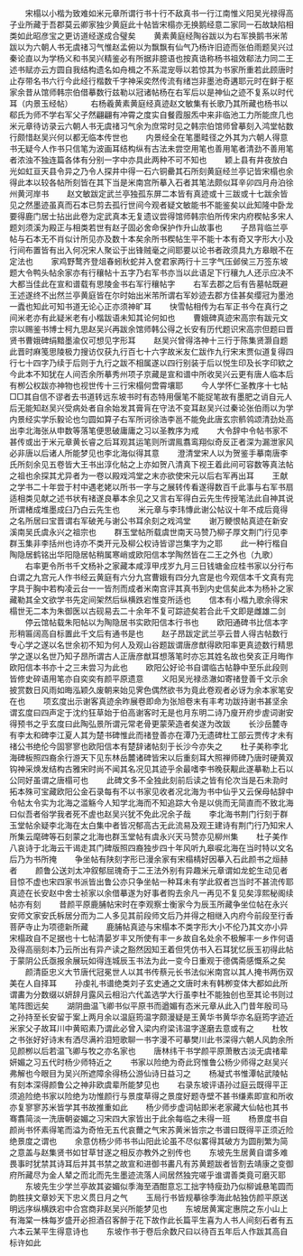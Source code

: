 <!-- { "loadSidebar": true } -->
　　宋榻以小楷为致难如米元章所谓行书十行不敌真书一行江南惟义阳吴光禄得高子业所藏于吾郡莫云卿家独少黄庭此十帖皆宋榻亦无换鹅经意二家同一石故缺陷相类如此昭彦宝之更访道经遂成合璧矣 
　　黄素黄庭经陶谷跋以为右军换鹅书米芾跋以为六朝人书无虞禇习气惟赵孟俯以为飘飘有仙气乃杨许旧迹而张伯雨题吴兴过秦论直以为学杨义和书吴兴精鉴必有所据非臆语也按真诰称杨书祖效郗法力同二王述书赋亦云方圆自我结构遗名如舟楫之不系混宠辱以若惊其为书家所重若此顾唐时止存带名书六行今此经行楷数千字神采奕然传流有绪岂非墨池奇遘耶元时在鲜于枢家余昔从馆师韩宗伯借摹数行兹勒以冠诸帖杨在右军后以是神仙之迹不复系以时代耳（内景玉经帖） 
　　右杨羲黄素黄庭经真迹赵文敏集有长歌乃其所藏也杨书以郗氏为师不学右军父子然翩翩有冲霄之度实自餐霞服炁中来非临池工力所能庶几也米元章待访录云六朝人书无虞禇习气余为庶常时见之韩宗伯馆师曾摹刻入鸿堂帖数行颇惜赵吴兴何以都无临本传世也 
　　内景经全在笔墨畦径之外其为六朝人得意书无疑今人作书只信笔为波画耳结构纵有古法未尝空用笔也善用笔者清劲不善用笔者浓浊不独连篇各体有分别一字中亦具此两种不可不知也 
　　颖上县有井夜放白光如虹亘天县令异之乃令人探井中得一石六铜罍其石所刻黄庭经兰亭记皆宋榻也余得此本以较各帖所刻皆在其下当是米南宫所摹入石者其笔法颇似耳辛卯四月舟泊徐州黄河岸书 
　　赵文敏跋定武兰亭独孤东屏二本皆有真迹或十三跋或十七跋余皆见之然墨迹虽真而石本已剪去孤行世间今观者疑文敏能书不能鉴矣以此知隆中卧龙要得鹿门居士拈出此卷为定武真本无复遗议尝得馆师韩宗伯所传宋内府稧帖多宋人题刘须溪为殿正与相类若世有赵子固必舍命保护作升山故事也 
　　子昂背临兰亭帖与石本无不肖似计所见亦及数十本矣余所书稧帖生平不能十本有奇又字形大小及行间布置皆有出入何况宋人聚讼于出锋贼毫之间耶要以论书者政须具九方皋眼不在定法也 
　　家鸡野鹜齐登俎春蚓秋蛇并入奁君家两行十三字气压邺侯三万签东坡题大令鸭头帖余家亦有行穰帖十五字乃右军书亦当以此语足下行穰九人还示应决不大都当佳此在宣和谱载有思陵金书右军行穰帖字 
　　右军去郡之后有告墓帖既避王述遂终不出然兰亭黄庭皆在尔时始出米芾所谓右军妙迹去郡方佳甚矣缨冠为墨池一蠹也知此可知书道无论心正亦须神旷耳 
　　快雪帖相传为右军正书今在真行之间米老亦有此疑米老有小楷跋语未知其论何如也 
　　曹娥碑真迹宋高宗有跋元文宗以赐鉴书博士柯九思赵吴兴再跋余馆师韩公得之长安有历代题识宋高宗但题曰晋贤书曹娥碑绢黯墨渝仅可想见字形耳 
　　赵吴兴曾得洛神十三行于陈集贤灏自题此晋时麻笺思陵极力搜访仅获九行百七十六字故米友仁跋作九行宋末贾似道复得四行七十四字乃续于后则于九行之跋不相属遂以四行别装于后以悦生印及长字印欵之今此本不知犹在人间否余所摹秀州项子京藏是宣和谱中所收吴兴云更有唐人临本后有栁公权跋亦神物也视世传十三行宋榻何啻霄壤耶 
　　今人学怀仁圣教序十七帖□□其自信不谬者去书道转远东坡书时有态特用偃笔不能捉笔故有墨肥之诮自元人后无能知赵吴兴受病处者自余始发其膏肓在守法不变耳赵吴兴过秦论张伯雨以为学内景经实学乐毅论也匀圆如算子右军所诃徐浩李邕不能免此唐玄宗鹡鸰颂清劲处高出李北海张从申数等落笔便思破庸庸之习以圣教序为戒 
　　大令辞中令帖书家不甚传或出于米元章黄长睿之后耳观其运笔则所谓鳯翥鸾翔似奇反正者深为漏泄家风必非唐以后诸人所能梦见也李北海似得其意 
　　澄清堂宋人以为贺鉴手摹南唐李氏所刻余见五卷皆大王书出淳化帖之上亦如贺八清真下视王着此间可容数等真法帖之祖也余探其尤异者为一卷以殿戏鸿堂之末亦欲使宋元以后右军再出耳 
　　王献之学书二十年尝于村中遇老姥以所书一字与之展转传看遂得数百千此事与右军书扇适相类见献之述书状有禇遂良摹本余见之又言右军得白云先生传授笔法此自神其说所谓楮成堆墨成臼乃白云先生也 
　　米元章与李玮慱此谢公帖议十年不成后竟得之名所居曰宝晋谓右军破羌与谢公书耳余刻之戏鸿堂 
　　谢万鲠恨帖真迹在新安溪南吴氏虞永兴之祖宗也 
　　群玉堂帖所载虞世南天马赞乃柳子厚文荆门行见李群玉集非李括州也诗亦不类开元及柳公权诗皆谬岂集字为之耶 
　　此一种行楷自陶隐居鹤铭出华阳隐居帖稍属寒峭或欧阳信本学陶然皆在二王之外也（九歌） 
　　右率更令所书千文杨补之家藏本咸淳甲戌岁九月三日钱塘金应桂书家以分行布白谓之九宫元人作书经云黄庭有六分九宫曹娥有四分九宫是也今观信本千文真有完字具于胸中若构凌云台一一皆剂而成者米南宫评其真书到内史信矣此本为杨补之家藏勒其全文欲学书先定间架然后纵横跌宕惟变所适也 
　　信本有小楷九歌余得宋榻世无二本为朱御医以古砚易去二十余年不复可踪迹矣若合此千文即是雌雄二剑 
　　停云馆帖载朱阳帖以为陶隐居书实欧阳信本行书也 
　　欧阳通碑书比信本字形稍匾阔高自标置此千文后有通书是也 
　　赵子昂跋定武兰亭云昔人得古帖数行专心学之遂以名世余初不知为何人及观山谷题跋谓唐彦猷得欧阳率更真迹数行精思学之遂以名世乃知子昂所谓古人正唐彦猷耳想落笔时亦忘其姓名故也癸亥正月晦作欧阳信本书亦十之三未尝习为此也 
　　欧阳公好论书自谓临古帖静中至乐此段则皆修史碎语用笔亦自奕奕有颜平原遗意 
　　义阳吴光禄丞澈如寄禇登善千文示余披赏数日风雨如晦泓颖久废朝来始见霁色偶然欲书为竟此卷观者必讶为余本家笔安在也 
　　项玄度出示谢客真迹余昨展卷即命为张旭卷末有丰考功跋持谢书甚坚余谓玄度曰四声定于沈约狂草始于伯高谢客时无是也月东明二诗乃廋开府步虗词谢安得预书之乎玄度曰此陶弘景所谓元常老骨更蒙荣造者矣遂为改跋 
　　长沙岳麓寺有李太和碑李江夏人其为楚书碑惟此而禇登善亦在潭乃无遗碑杜工部云贾传才未有禇公书绝伦今固寥寥也欧阳信本有楚辞诸帖刻于长沙今亦失之 
　　杜子美称李北海碑板照四裔余行游天下见东林岳麓诸碑皆宋以后重刻耳大照禅师碑乃唐时硬黄双钩神采焕发结构古雅宋时尚不闻其名况见其迹乎余最嗜李书晚获觏此遂摹勒上石以公同好虽谓之唐榻可也 
　　此碑文多不全独此刻前后读之皆有伦次当是石未泐时拓本殊可宝藏欧阳公金石录每有不以书家见收者况北海为书中仙乎又云保母帖辞中令帖太令实为北海之滥觞今人知学北海而不知追踪大令是以佻而无简直而不致北海曰似吾者俗学我者死不虗也赵吴兴犹不免此况余子哉 
　　李北海书荆门行刻于群玉堂帖余疑李北海在太白集中者皆况郁高古无此流易及观王建诗有荆门行乃知宋人所集云麾碑等石刻蒙之北海也群玉堂帖有虞永兴天马赞亦见柳州集 
　　杜子美作八哀诗于北海云干谒走其门碑版照四裔独步四十年风听九皋唳北海在当时特以文名后乃为书所掩 
　　争坐帖有陕刻字形已漫余家有宋榻棈好因摹入石此颜书之烜赫者 
　　颜鲁公送刘太冲叙郁屈瑰奇于二王法外别有异趣米元章谓如龙蛇生动见者目惊不虚也宋四家书派皆出鲁公亦只争坐帖一种耳未有学此叙者岂当时不甚流传耶真迹在长安赵中舍士祯家以余借摹遂为好事者购去余凡一再见不复见矣淳熙秘阁续帖亦有刻 
　　昔颜平原鹿脯帖宋时在李观察士衡家今为辰玉所藏争坐位帖在永兴安师文家安氏柝居分而为二人多见其前段师文后乃并得之相继入内府今前段至行香菩萨寺止为项德新所藏 
　　鹿脯帖真迹与宋榻本不类字形大小不伦乃其文亦小异宋榻政自不足据也十七帖清晏岁丰又所使有丰一乡故自名处余不极解丰一乡作何语及得高丽刻本乃云所出有异产读之豁然因知王着但凭仿书入石耳犹忆辰玉初得此帖于蒙阴公氏亟报余展玩如得连城辰玉书法为此一变今日重观于德偶斋感慨系之矣 
　　颜清臣忠义大节唐代冠冕世人以其书传蔡元长书法似米南宫以其人掩书两伤双美在人自择耳 
　　孙虔礼书谱绝类刘子玄史通之文唐时未有韩栁变体大都如此所谓畵为分数缀以妍辞月露风云相沿六代盖选学大行虽李杜不能独创也至其论书则过笔阵图远矣 
　　湖阴曲温飞卿书似平原书而遒媚有态米元章从此入门昔年殷司马之孙持至长安留于案上两月余以温庭筠温字颇漫疑是王黄华书黄华亦名庭筠字迹近米家父子故耳川中黄昭素乃谓此必曾入梁内府梁讳温字遂磨去意或有之 
　　杜牧之书张好好诗末有洒尽满衿泪短歌聊一书字漫不可摹樊川此书深得六朝人风韵余所见颜栁以后若温飞卿与牧之亦名家也 
　　唐林纬干书学颜平原萧散古淡无虞禇辈妍媚之习五代时杨少师特近之 
　　书家以险绝为奇此窍惟鲁公杨少师得之赵吴兴弗解也今眼目为吴兴所遮障余得杨公游仙诗日益习之 
　　杨凝式书惟潭帖武陵帖有刻本深得颜鲁公之神非欧虞辈所能梦见也 
　　右录东坡评语孙过庭云既得平正须追险绝书家以险绝为功惟颜行与景度草得之景度好题寺壁不甚书缣素即宣和所收亦复寥寥苏米皆学其书故推重如此 
　　杨少师步虚词帖即米老家藏大仙帖也其书骞翥简淡一洗唐朝姿媚之习宋四大家皆出于此余每临之未得一班 
　　杨景度书自颜尚书怀素得笔而溢为奇恠无五代哀薾之气宋苏黄米皆宗之书谱曰既得平正须近险绝景度之谓也 
　　余意仿杨少师书书山阳此论虽不尽似畧得其破方为圆削繁为简之意盖与赵集贤书如甘草甘遂之相反亦教外之别传也 
　　东坡先生居黄自谓多难畏事时犹禁其诗耳后并其书禁之故宣和进御书畵凡有苏黄题跋者皆割去靖康之变御府所藏尽为金人辇之而北而先生墨迹流落人间居然独完嗟乎谁谓善类竟可磨灭耶 
　　东坡先生少学兰亭故其姿媚似季海至酒酣意忘工拙字特瘦劲乃似柳诚悬笔圆而韵胜挟文章妙天下忠义贯日月之气 
　　玉局行书皆规摹徐季海此帖独仿颜平原送明远序纵横跌宕中合宫商非赵吴兴所能梦见也 
　　东坡居黄寓定惠院之东小山上有海棠一株每岁盛开必担酒召客醉于花下故作此长篇平生喜为人书人间刻石者有五六本云某平生得意诗也 
　　东坡作书于卷后余数尺曰以待百五年后人作跋其高自标许如此 

